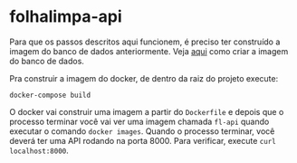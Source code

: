 # folhalimpa-api

Para que os passos descritos aqui funcionem, é preciso ter construído a imagem do banco de dados anteriormente. Veja [aqui](https://github.com/folhalimpa/folhalimpa-db) como criar a imagem do banco de dados.

Pra construir a imagem do docker, de dentro da raiz do projeto execute:

`docker-compose build`

O docker vai construir uma imagem a partir do `Dockerfile` e depois que o processo terminar você vai ver uma imagem chamada `fl-api` quando executar o comando `docker images`. Quando o processo terminar, você deverá ter uma API rodando na porta 8000. Para verificar, execute `curl localhost:8000`.
